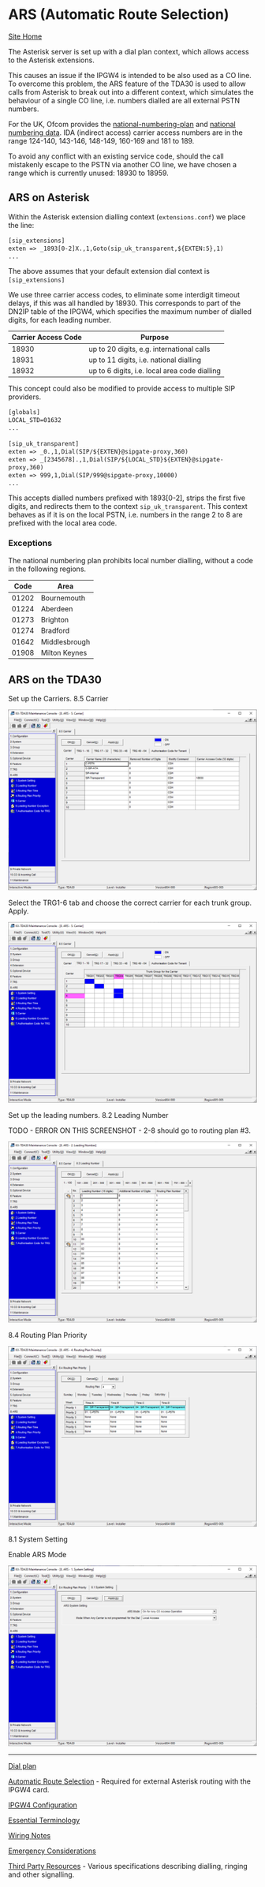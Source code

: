 # ARS (Automatic Route Selection)

[Site Home](../README.md)

The Asterisk server is set up with a dial plan context, which allows access to the Asterisk extensions.

This causes an issue if the IPGW4 is intended to be also used as a CO line.  To overcome this problem, the ARS feature of the TDA30 is used to allow calls from Asterisk to break out into a different context, which simulates the behaviour of a single CO line, i.e. numbers dialled are all external PSTN numbers.

For the UK, Ofcom provides the [national-numbering-plan](https://www.ofcom.org.uk/__data/assets/pdf_file/0013/102613/national-numbering-plan.pdf) and [national numbering data](https://www.ofcom.org.uk/phones-telecoms-and-internet/information-for-industry/numbering/numbering-data).  IDA (indirect access) carrier access numbers are in the range 124-140, 143-146, 148-149, 160-169 and 181 to 189.

To avoid any conflict with an existing service code, should the call mistakenly escape to the PSTN via another CO line, we have chosen a range which is currently unused: 18930 to 18959.

## ARS on Asterisk

Within the Asterisk extension dialling context (`extensions.conf`) we place the line:

```
[sip_extensions]
exten => _1893[0-2]X.,1,Goto(sip_uk_transparent,${EXTEN:5},1)
...
```

The above assumes that your default extension dial context is `[sip_extensions]`

We use three carrier access codes, to eliminate some interdigit timeout delays, if this was all handled by 18930.  This corresponds to part of the DN2IP table of the IPGW4, which specifies the maximum number of dialled digits, for each leading number.

| Carrier Access Code | Purpose                                       |
| ------------------- | --------------------------------------------- |
| 18930               | up to 20 digits, e.g. international calls     |
| 18931               | up to 11 digits, i.e. national dialling       |
| 18932               | up to 6 digits, i.e. local area code dialling |

This concept could also be modified to provide access to multiple SIP providers.

```
[globals]
LOCAL_STD=01632
...

[sip_uk_transparent]
exten => _0.,1,Dial(SIP/${EXTEN}@sipgate-proxy,360)
exten => _[2345678].,1,Dial(SIP/${LOCAL_STD}${EXTEN}@sipgate-proxy,360)
exten => 999,1,Dial(SIP/999@sipgate-proxy,10000)
...
```



This accepts dialled numbers prefixed with 1893[0-2], strips the first five digits, and redirects them to the context `sip_uk_transparent`.  This context behaves as if it is on the local PSTN, i.e. numbers in the range 2 to 8 are prefixed with the local area code.

### Exceptions
The national numbering plan prohibits local number dialling, without a code in the following regions.

| Code | Area |
|----|----|
| 01202 | Bournemouth |
| 01224 | Aberdeen |
| 01273 | Brighton |
| 01274 | Bradford |
| 01642 | Middlesbrough |
| 01908 | Milton Keynes |



## ARS on the TDA30

Set up the Carriers.  8.5 Carrier

![](images/TDA30_Carrier.png)


Select the TRG1-6 tab and choose the correct carrier for each trunk group.  Apply.

![](images/TDA30_TrunkCarrier.png)

Set up the leading numbers.  8.2 Leading Number

TODO - ERROR ON THIS SCREENSHOT - 2-8 should go to routing plan #3. 

![](images/TDA30_TrunkLeadingNumber.png)

8.4 Routing Plan Priority

![](images/TDA30_RoutingPlanPriority.png)

8.1 System Setting

Enable ARS Mode

![](images/TDA30_EnableARS.png)

---

[Dial plan](./Dialplan.md)

[Automatic Route Selection](./ARS.md) - Required for external Asterisk routing with the IPGW4 card.

[IPGW4 Configuration](./IPGW4.md) 

[Essential Terminology](./Terminology.md) 

[Wiring Notes](./WiringNotes.md) 

[Emergency Considerations](./OtherConsiderations.md) 

[Third Party Resources](../Third%20Party%20Resources/README.md) - Various specifications describing dialling, ringing and other signalling.

